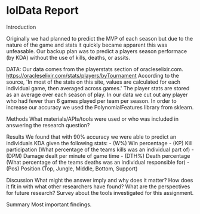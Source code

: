 # lolData Report

Introduction

Originally we had planned to predict the MVP of each season but due to the nature of the game and stats it quickly became apparent this was unfeasable. Our backup plan was to predict a players season performace (by KDA) without the use of kills, deaths, or assits.

DATA:
Our data comes from the playerstats section of oracleselixir.com. https://oracleselixir.com/stats/players/byTournament
According to the source, 'In most of the stats on this site, values are calculated for each individual game, then averaged across games.'
The player stats are stored as an average over each season of play. 
In our data we cut out any player who had fewer than 6 games played per team per season.
In order to increase our accuracy we used the PolynomialFeatures library from sklearn.

Methods
What materials/APIs/tools were used or who was included in answering the research question?

Results
We found that with 90% accuracy we were able to predict an individuals KDA given the following stats: 
	- (W%) Win percentage
	- (KP) Kill participation (What percentage of the teams kills was an individual part of)
	- (DPM) Damage dealt per minute of game time
	- (DTH%) Death percentage (What percentage of the teams deaths was an individual responsible for)
	- (Pos) Position (Top, Jungle, Middle, Bottom, Support)

Discussion
What might the answer imply and why does it matter? How does it fit in with what other researchers have found? What are the perspectives for future research? Survey about the tools investigated for this assignment.
	
Summary
Most important findings.
